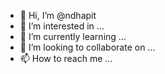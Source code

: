 - 👋 Hi, I’m @ndhapit
- 👀 I’m interested in ...
- 🌱 I’m currently learning ...
- 💞️ I’m looking to collaborate on ...
- 📫 How to reach me ...

<!---
ndhapit/ndhapit is a ✨ special ✨ repository because its `README.md` (this file) appears on your GitHub profile.
You can click the Preview link to take a look at your changes.
--->
